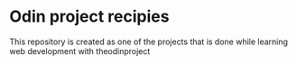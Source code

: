 # Odin project recipies 
This repository is created as one of the projects that is done while learning web development with theodinproject
